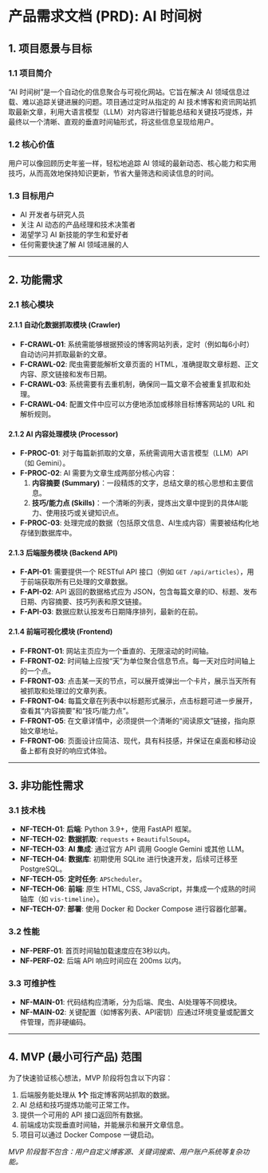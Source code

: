 # 产品需求文档 (PRD): AI 时间树

## 1. 项目愿景与目标

### 1.1 项目简介
“AI 时间树”是一个自动化的信息聚合与可视化网站。它旨在解决 AI 领域信息过载、难以追踪关键进展的问题。项目通过定时从指定的 AI 技术博客和资讯网站抓取最新文章，利用大语言模型（LLM）对内容进行智能总结和关键技巧提炼，并最终以一个清晰、直观的垂直时间轴形式，将这些信息呈现给用户。

### 1.2 核心价值
用户可以像回顾历史年鉴一样，轻松地追踪 AI 领域的最新动态、核心能力和实用技巧，从而高效地保持知识更新，节省大量筛选和阅读信息的时间。

### 1.3 目标用户
- AI 开发者与研究人员
- 关注 AI 动态的产品经理和技术决策者
- 渴望学习 AI 新技能的学生和爱好者
- 任何需要快速了解 AI 领域进展的人

---

## 2. 功能需求

### 2.1 核心模块

#### 2.1.1 自动化数据抓取模块 (Crawler)
- **F-CRAWL-01**: 系统需能够根据预设的博客网站列表，定时（例如每6小时）自动访问并抓取最新的文章。
- **F-CRAWL-02**: 爬虫需要能解析文章页面的 HTML，准确提取文章标题、正文内容、原文链接和发布日期。
- **F-CRAWL-03**: 系统需要有去重机制，确保同一篇文章不会被重复抓取和处理。
- **F-CRAWL-04**: 配置文件中应可以方便地添加或移除目标博客网站的 URL 和解析规则。

#### 2.1.2 AI 内容处理模块 (Processor)
- **F-PROC-01**: 对于每篇新抓取的文章，系统需调用大语言模型（LLM）API（如 Gemini）。
- **F-PROC-02**: AI 需要为文章生成两部分核心内容：
    1.  **内容摘要 (Summary)**：一段精炼的文字，总结文章的核心思想和主要信息。
    2.  **技巧/能力点 (Skills)**：一个清晰的列表，提炼出文章中提到的具体AI能力、使用技巧或关键知识点。
- **F-PROC-03**: 处理完成的数据（包括原文信息、AI生成内容）需要被结构化地存储到数据库中。

#### 2.1.3 后端服务模块 (Backend API)
- **F-API-01**: 需要提供一个 RESTful API 接口（例如 `GET /api/articles`），用于前端获取所有已处理的文章数据。
- **F-API-02**: API 返回的数据格式应为 JSON，包含每篇文章的ID、标题、发布日期、内容摘要、技巧列表和原文链接。
- **F-API-03**: 数据应默认按发布日期降序排列，最新的在前。

#### 2.1.4 前端可视化模块 (Frontend)
- **F-FRONT-01**: 网站主页应为一个垂直的、无限滚动的时间轴。
- **F-FRONT-02**: 时间轴上应按“天”为单位聚合信息节点。每一天对应时间轴上的一个点。
- **F-FRONT-03**: 点击某一天的节点，可以展开或弹出一个卡片，展示当天所有被抓取和处理过的文章列表。
- **F-FRONT-04**: 每篇文章在列表中以标题形式展示，点击标题可进一步展开，查看其“内容摘要”和“技巧/能力点”。
- **F-FRONT-05**: 在文章详情中，必须提供一个清晰的“阅读原文”链接，指向原始文章地址。
- **F-FRONT-06**: 页面设计应简洁、现代，具有科技感，并保证在桌面和移动设备上都有良好的响应式体验。

---

## 3. 非功能性需求

### 3.1 技术栈
- **NF-TECH-01**: **后端**: Python 3.9+，使用 FastAPI 框架。
- **NF-TECH-02**: **数据抓取**: `requests` + `BeautifulSoup4`。
- **NF-TECH-03**: **AI 集成**: 通过官方 API 调用 Google Gemini 或其他 LLM。
- **NF-TECH-04**: **数据库**: 初期使用 SQLite 进行快速开发，后续可迁移至 PostgreSQL。
- **NF-TECH-05**: **定时任务**: `APScheduler`。
- **NF-TECH-06**: **前端**: 原生 HTML, CSS, JavaScript，并集成一个成熟的时间轴库（如 `vis-timeline`）。
- **NF-TECH-07**: **部署**: 使用 Docker 和 Docker Compose 进行容器化部署。

### 3.2 性能
- **NF-PERF-01**: 首页时间轴加载速度应在3秒以内。
- **NF-PERF-02**: 后端 API 响应时间应在 200ms 以内。

### 3.3 可维护性
- **NF-MAIN-01**: 代码结构应清晰，分为后端、爬虫、AI处理等不同模块。
- **NF-MAIN-02**: 关键配置（如博客列表、API密钥）应通过环境变量或配置文件管理，而非硬编码。

---

## 4. MVP (最小可行产品) 范围

为了快速验证核心想法，MVP 阶段将包含以下内容：
1.  后端服务能处理从 **1个** 指定博客网站抓取的数据。
2.  AI 总结和技巧提炼功能可正常工作。
3.  提供一个可用的 API 接口返回所有数据。
4.  前端成功实现垂直时间轴，并能展示和展开文章信息。
5.  项目可以通过 Docker Compose 一键启动。

*MVP 阶段暂不包含：用户自定义博客源、关键词搜索、用户账户系统等复杂功能。*
